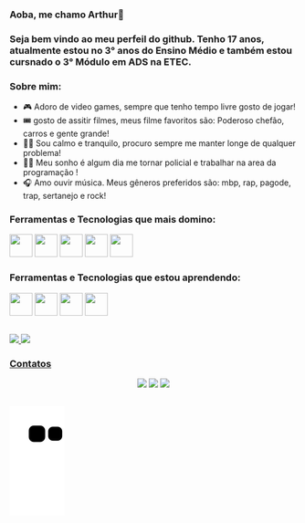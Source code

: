 ### Aoba, me chamo Arthur👋
### Seja bem vindo ao meu perfeil do github. Tenho 17 anos, atualmente estou no 3° anos do Ensino Médio e também estou cursnado o 3° Módulo em ADS na ETEC.

### Sobre mim:

- 🎮 Adoro de video games, sempre que tenho tempo livre gosto de jogar!
- 🎟 gosto de assitir filmes, meus filme favoritos são: Poderoso chefão, carros e gente grande!
- 🧘‍♂️ Sou calmo e tranquilo, procuro sempre me manter longe de qualquer problema!
- 👮‍♂️ Meu sonho é algum dia me tornar policial e trabalhar na area da programação !
- 🎧 Amo ouvir música. Meus gêneros preferidos são: mbp, rap, pagode, trap, sertanejo e rock!

### Ferramentas e Tecnologias que mais domino:
<div>
<img src="https://cdn.jsdelivr.net/gh/devicons/devicon/icons/git/git-original.svg" width="40" height="40"/>
<img src="https://cdn.jsdelivr.net/gh/devicons/devicon/icons/html5/html5-original.svg" width="40" height="40"/>
<img src="https://cdn.jsdelivr.net/gh/devicons/devicon/icons/php/php-original.svg" width="40" height="40"/>
<img src="https://cdn.jsdelivr.net/gh/devicons/devicon/icons/mysql/mysql-original-wordmark.svg" width="40" height="40"/>
<img src="https://cdn.jsdelivr.net/gh/devicons/devicon/icons/css3/css3-original-wordmark.svg" width="40" height="40"/>
</div>

### Ferramentas e Tecnologias que estou aprendendo:
<div>
<img src="https://cdn.jsdelivr.net/gh/devicons/devicon/icons/java/java-original-wordmark.svg" width="40" height="40"/>
<img src="https://cdn.jsdelivr.net/gh/devicons/devicon/icons/composer/composer-original.svg" width="40" height="40"/>
<img src="https://cdn.jsdelivr.net/gh/devicons/devicon/icons/javascript/javascript-original.svg" width="40" height="40"/>
<img src="https://cdn.jsdelivr.net/gh/devicons/devicon/icons/arduino/arduino-original-wordmark.svg" width="40" height="40"/>
</div>

##
<div>
<a href="https://github.com/ArthurSouto">
<img height="180em" src="https://github-readme-stats.vercel.app/api/top-langs/?username=ArthurSouto&layout=compact&langs_count=7&theme=dracula"/>
<img height="180em" src="https://github-readme-stats.vercel.app/api?username=ArthurSouto&show_icons=true&theme=dracula&include_all_commits=true&count_private=true"/>
</div>
  
### Contatos
<div align="center"> 
  <a href="https://www.instagram.com/arthurlsouto/" target="_blank"><img src="https://img.shields.io/badge/-Instagram-%23E4405F?style=for-the-badge&logo=instagram&logoColor=white" target="_blank"></a> 
  <a href = "mailto:arthursouto2005@gmail.com"><img src="https://img.shields.io/badge/-Gmail-%23333?style=for-the-badge&logo=gmail&logoColor=white" target="_blank"></a>
  <a href="https://www.linkedin.com/in/arthur-de-lima-souto-61562b230/" target="_blank"><img src="https://img.shields.io/badge/-LinkedIn-%230077B5?style=for-the-badge&logo=linkedin&logoColor=white" target="_blank"></a>
</div>

##
![Snake animation](https://github.com/ArthurSouto/ArthurSouto/blob/output/github-contribution-grid-snake.svg)  
